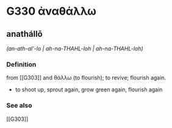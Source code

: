 # G330 ἀναθάλλω

## anathállō

_(an-ath-al'-lo | ah-na-THAHL-loh | ah-na-THAHL-loh)_

### Definition

from [[G303]] and θάλλω (to flourish); to revive; flourish again.

- to shoot up, sprout again, grow green again, flourish again

### See also

[[G303]]


